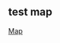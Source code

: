 ## test map

[Map](https://florentdsgree.github.io/TransportRennesMetropole/docs/TraceStationMetro.html)


